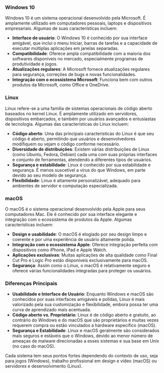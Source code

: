 
### Windows 10

Windows 10 é um sistema operacional desenvolvido pela Microsoft. É amplamente utilizado em computadores pessoais, laptops e dispositivos empresariais. Algumas de suas características incluem:

- **Interface de usuário**: O Windows 10 é conhecido por sua interface amigável, que inclui o menu Iniciar, barras de tarefas e a capacidade de executar múltiplas aplicações em janelas separadas.
- **Compatibilidade**: Oferece ampla compatibilidade com a maioria dos softwares disponíveis no mercado, especialmente programas de produtividade e jogos.
- **Atualizações regulares**: A Microsoft fornece atualizações regulares para segurança, correções de bugs e novas funcionalidades.
- **Integração com o ecossistema Microsoft**: Funciona bem com outros produtos da Microsoft, como Office e OneDrive.

### Linux

Linux refere-se a uma família de sistemas operacionais de código aberto baseados no kernel Linux. É amplamente utilizado em servidores, dispositivos embarcados, e também por usuários avançados e entusiastas de tecnologia. Algumas das características do Linux incluem:

- **Código aberto**: Uma das principais características do Linux é que seu código é aberto, permitindo que usuários e desenvolvedores modifiquem ou vejam o código conforme necessário.
- **Diversidade de distribuições**: Existem várias distribuições de Linux (como Ubuntu, Fedora, Debian) cada uma com suas próprias interfaces e conjunto de ferramentas, atendendo a diferentes tipos de usuários.
- **Segurança e estabilidade**: Linux é conhecido por sua estabilidade e segurança. É menos suscetível a vírus do que Windows, em parte devido ao seu modelo de segurança.
- **Flexibilidade**: Linux é altamente personalizável, adequado para ambientes de servidor e computação especializada.

### macOS

O macOS é o sistema operacional desenvolvido pela Apple para seus computadores Mac. Ele é conhecido por sua interface elegante e integração com o ecossistema de produtos da Apple. Algumas características incluem:

- **Design e usabilidade**: O macOS é elogiado por seu design limpo e coerente e por uma experiência de usuário altamente polida.
- **Integração com o ecossistema Apple**: Oferece integração perfeita com dispositivos como iPhone, iPad e Apple Watch.
- **Aplicações exclusivas**: Muitas aplicações de alta qualidade como Final Cut Pro e Logic Pro estão disponíveis exclusivamente para macOS.
- **Segurança**: Assim como o Linux, o macOS é relativamente seguro e oferece várias funcionalidades integradas para proteger os usuários.

### Diferenças Principais

- **Usabilidade e Interface de Usuário**: Enquanto Windows e macOS são conhecidos por suas interfaces amigáveis e polidas, Linux é mais valorizado pela sua customização e flexibilidade, embora possa ter uma curva de aprendizado mais acentuada.
- **Código aberto vs. Proprietário**: Linux é de código aberto e gratuito, ao contrário do Windows e do macOS que são proprietários e muitas vezes requerem compra ou estão vinculados a hardware específico (macOS).
- **Segurança e Estabilidade**: Linux e macOS geralmente são considerados mais seguros e estáveis que o Windows, devido ao menor número de ameaças de malware direcionadas a esses sistemas e sua base em Unix (no caso do macOS).

Cada sistema tem seus pontos fortes dependendo do contexto de uso, seja para jogos (Windows), trabalho profissional em design e vídeo (macOS) ou servidores e desenvolvimento (Linux).